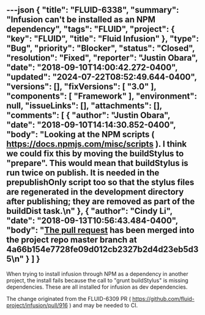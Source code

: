 ---json
{
  "title": "FLUID-6338",
  "summary": "Infusion can't be installed as an NPM dependency",
  "tags": "FLUID",
  "project": {
    "key": "FLUID",
    "title": "Fluid Infusion"
  },
  "type": "Bug",
  "priority": "Blocker",
  "status": "Closed",
  "resolution": "Fixed",
  "reporter": "Justin Obara",
  "date": "2018-09-10T14:00:42.272-0400",
  "updated": "2024-07-22T08:52:49.644-0400",
  "versions": [],
  "fixVersions": [
    "3.0"
  ],
  "components": [
    "Framework"
  ],
  "environment": null,
  "issueLinks": [],
  "attachments": [],
  "comments": [
    {
      "author": "Justin Obara",
      "date": "2018-09-10T14:14:30.852-0400",
      "body": "Looking at the NPM scripts ( <https://docs.npmjs.com/misc/scripts> ). I think we could fix this by moving the buildStylus to \"prepare\". This would mean that buildStylus is run twice on publish. It is needed in the prepublishOnly script too so that the stylus files are regenerated in the development directory after publishing; they are removed as part of the buildDist task.\n"
    },
    {
      "author": "Cindy Li",
      "date": "2018-09-13T10:56:43.484-0400",
      "body": "[The pull request](https://github.com/fluid-project/infusion/pull/931) has been merged into the project repo master branch at 4a66b154e7728fe09d012cb2327b2d4d23eb5d35\n"
    }
  ]
}
---
When trying to install infusion through NPM as a dependency in another project, the install fails because the call to "grunt buildStylus" is missing dependencies. These are all installed for infusion as dev dependencies.

The change originated from the FLUID-6309 PR ( <https://github.com/fluid-project/infusion/pull/916> ) and may be needed to CI.

        